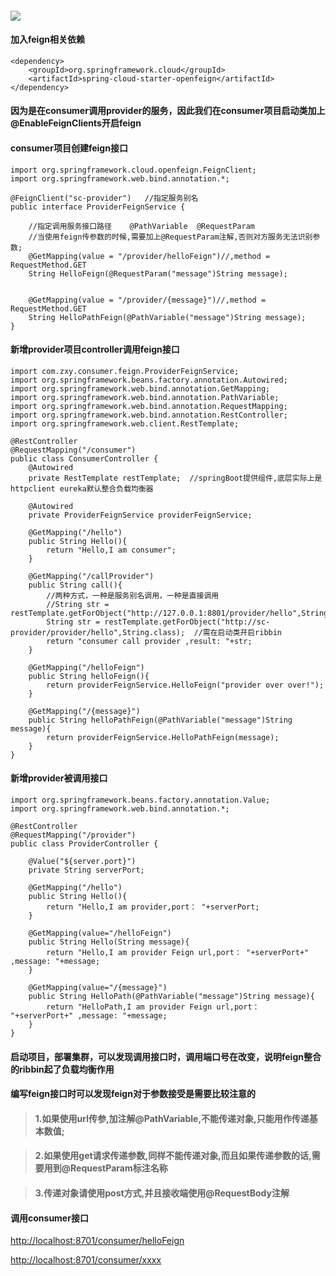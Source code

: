 #### ![](/assets/feign与restTemplate.png)

#### 加入feign相关依赖

```
<dependency>
    <groupId>org.springframework.cloud</groupId>
    <artifactId>spring-cloud-starter-openfeign</artifactId>
</dependency>
```

#### 因为是在consumer调用provider的服务，因此我们在consumer项目启动类加上@EnableFeignClients开启feign

#### consumer项目创建feign接口

```
import org.springframework.cloud.openfeign.FeignClient;
import org.springframework.web.bind.annotation.*;

@FeignClient("sc-provider")   //指定服务别名
public interface ProviderFeignService {

    //指定调用服务接口路径    @PathVariable  @RequestParam
    //当使用feign传参数的时候,需要加上@RequestParam注解,否则对方服务无法识别参数;
    @GetMapping(value = "/provider/helloFeign")//,method = RequestMethod.GET
    String HelloFeign(@RequestParam("message")String message);


    @GetMapping(value = "/provider/{message}")//,method = RequestMethod.GET
    String HelloPathFeign(@PathVariable("message")String message);
}
```

#### 新增provider项目controller调用feign接口

```
import com.zxy.consumer.feign.ProviderFeignService;
import org.springframework.beans.factory.annotation.Autowired;
import org.springframework.web.bind.annotation.GetMapping;
import org.springframework.web.bind.annotation.PathVariable;
import org.springframework.web.bind.annotation.RequestMapping;
import org.springframework.web.bind.annotation.RestController;
import org.springframework.web.client.RestTemplate;

@RestController
@RequestMapping("/consumer")
public class ConsumerController {
    @Autowired
    private RestTemplate restTemplate;  //springBoot提供组件,底层实际上是httpclient eureka默认整合负载均衡器

    @Autowired
    private ProviderFeignService providerFeignService;

    @GetMapping("/hello")
    public String Hello(){
        return "Hello,I am consumer";
    }

    @GetMapping("/callProvider")
    public String call(){
        //两种方式，一种是服务别名调用，一种是直接调用
        //String str = restTemplate.getForObject("http://127.0.0.1:8801/provider/hello",String.class);
        String str = restTemplate.getForObject("http://sc-provider/provider/hello",String.class);  //需在启动类开启ribbin
        return "consumer call provider ,result: "+str;
    }

    @GetMapping("/helloFeign")
    public String helloFeign(){
        return providerFeignService.HelloFeign("provider over over!");
    }

    @GetMapping("/{message}")
    public String helloPathFeign(@PathVariable("message")String message){
        return providerFeignService.HelloPathFeign(message);
    }
}
```

#### 新增provider被调用接口

```
import org.springframework.beans.factory.annotation.Value;
import org.springframework.web.bind.annotation.*;

@RestController
@RequestMapping("/provider")
public class ProviderController {

    @Value("${server.port}")
    private String serverPort;

    @GetMapping("/hello")
    public String Hello(){
        return "Hello,I am provider,port： "+serverPort;
    }

    @GetMapping(value="/helloFeign")
    public String Hello(String message){
        return "Hello,I am provider Feign url,port： "+serverPort+" ,message: "+message;
    }

    @GetMapping(value="/{message}")
    public String HelloPath(@PathVariable("message")String message){
        return "HelloPath,I am provider Feign url,port： "+serverPort+" ,message: "+message;
    }
}
```

#### 启动项目，部署集群，可以发现调用接口时，调用端口号在改变，说明feign整合的ribbin起了负载均衡作用

#### 编写feign接口时可以发现feign对于参数接受是需要比较注意的

>#### **1.如果使用url传参,加注解@PathVariable,不能传递对象,只能用作传递基本数值;**

>#### **2.如果使用get请求传递参数,同样不能传递对象,而且如果传递参数的话,需要用到@RequestParam标注名称**

>#### **3.传递对象请使用post方式,并且接收端使用@RequestBody注解**

#### 调用consumer接口

[http://localhost:8701/consumer/helloFeign](http://localhost:8701/consumer/helloFeign)

[http://localhost:8701/consumer/xxxx](http://localhost:8701/consumer/11231)


